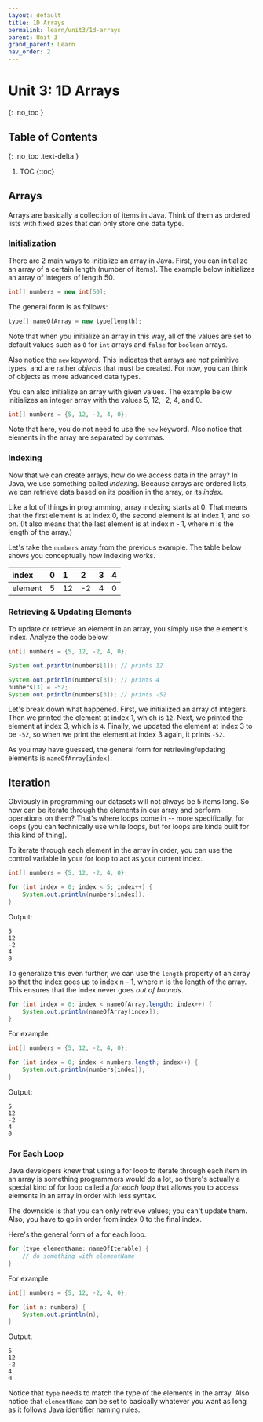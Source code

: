 ```yaml
---
layout: default
title: 1D Arrays
permalink: learn/unit3/1d-arrays
parent: Unit 3
grand_parent: Learn
nav_order: 2
---
```


<!-- prettier-ignore-start -->

# Unit 3: 1D Arrays
{: .no_toc }

## Table of Contents
{: .no_toc .text-delta }

1. TOC
{:toc}

<!-- prettier-ignore-end -->

## Arrays

Arrays are basically a collection of items in Java. Think of them
as ordered lists with fixed sizes that can only store one data type.

### Initialization

There are 2 main ways to initialize an array in Java. First, you can
initialize an array of a certain length (number of items). The example
below initializes an array of integers of length 50.

```java
int[] numbers = new int[50];
```

The general form is as follows:

```java
type[] nameOfArray = new type[length];
```

Note that when you initialize an array in this way, all of the values
are set to default values such as `0` for `int` arrays and `false` for `boolean` arrays.

Also notice the `new` keyword. This indicates that arrays are _not_ primitive
types, and are rather _objects_ that must be created. For now, you can think
of objects as more advanced data types.

You can also initialize an array with given values. The example below
initializes an integer array with the values 5, 12, -2, 4, and 0.

```java
int[] numbers = {5, 12, -2, 4, 0};
```

Note that here, you do not need to use the `new` keyword. Also notice that elements in the array
are separated by commas.

### Indexing

Now that we can create arrays, how do we access data in the array?
In Java, we use something called _indexing_. Because arrays are ordered lists,
we can retrieve data based on its position in the array, or its _index_.

Like a lot of things in programming, array indexing starts at 0. That means
that the first element is at index 0, the second element is at index 1, and so on.
(It also means that the last element is at index n - 1, where n is the length of the array.)

Let's take the `numbers` array from the previous example. The table below shows you
conceptually how indexing works.

| index   | 0    | 1    | 2    | 3    | 4    |
| :------ | :--- | :--- | :--- | :--- | :--- |
| element | 5    | 12   | -2   | 4    | 0    |

### Retrieving & Updating Elements

To update or retrieve an element in an array, you simply use the element's index.
Analyze the code below.

```java
int[] numbers = {5, 12, -2, 4, 0};

System.out.println(numbers[1]); // prints 12

System.out.println(numbers[3]); // prints 4
numbers[3] = -52;
System.out.println(numbers[3]); // prints -52
```

Let's break down what happened. First, we initialized an array of integers. Then we
printed the element at index 1, which is `12`. Next, we printed the element at index 3,
which is `4`. Finally, we updated the element at index 3 to be `-52`, so when we print the element
at index 3 again, it prints `-52`.

As you may have guessed, the general form for retrieving/updating elements is `nameOfArray[index]`.

## Iteration

Obviously in programming our datasets will not always be 5 items long. So how
can be iterate through the elements in our array and perform operations on them?
That's where loops come in -- more specifically, for loops (you can technically use
while loops, but for loops are kinda built for this kind of thing).

To iterate through each element in the array in order, you can use the control variable
in your for loop to act as your current index.

```java
int[] numbers = {5, 12, -2, 4, 0};

for (int index = 0; index < 5; index++) {
    System.out.println(numbers[index]);
}
```

Output:

```
5
12
-2
4
0
```

To generalize this even further, we can use the `length` property of an array
so that the index goes up to index n - 1, where n is the length of the array.
This ensures that the index never goes _out of bounds_.

```java
for (int index = 0; index < nameOfArray.length; index++) {
    System.out.println(nameOfArray[index]);
}
```

For example:

```java
int[] numbers = {5, 12, -2, 4, 0};

for (int index = 0; index < numbers.length; index++) {
    System.out.println(numbers[index]);
}
```

Output:

```
5
12
-2
4
0
```

### For Each Loop

Java developers knew that using a for loop to iterate through each item
in an array is something programmers would do a lot, so there's actually
a special kind of for loop called a _for each loop_ that allows you to access
elements in an array in order with less syntax.

The downside is that you can only retrieve values; you can't update them.
Also, you have to go in order from index 0 to the final index.

Here's the general form of a for each loop.

```java
for (type elementName: nameOfIterable) {
    // do something with elementName
}
```

For example:

```java
int[] numbers = {5, 12, -2, 4, 0};

for (int n: numbers) {
    System.out.println(n);
}
```

Output:

```
5
12
-2
4
0
```

Notice that `type` needs to match the type of the elements in the array.
Also notice that `elementName` can be set to basically whatever you want
as long as it follows Java identifier naming rules.
